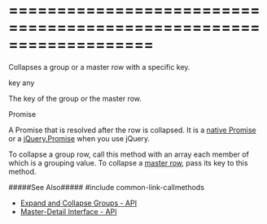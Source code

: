 ===================================================================
===================================================================

<!--shortDescription-->
Collapses a group or a master row with a specific key.
<!--/shortDescription-->

<!--paramName1-->key<!--/paramName1-->
<!--paramType1-->any<!--/paramType1-->
<!--paramDescription1-->
The key of the group or the master row.
<!--/paramDescription1-->

<!--returnType-->Promise<void><!--/returnType-->
<!--returnDescription-->
A Promise that is resolved after the row is collapsed. It is a [native Promise](https://developer.mozilla.org/en-US/docs/Web/JavaScript/Reference/Global_Objects/Promise) or a [jQuery.Promise](http://api.jquery.com/Types/#Promise) when you use jQuery.
<!--/returnDescription-->

<!--fullDescription-->
To collapse a group row, call this method with an array each member of which is a grouping value. To collapse a [master row](/Documentation/ApiReference/UI_Widgets/dxDataGrid/Configuration/masterDetail/), pass its key to this method.

#####See Also#####
#include common-link-callmethods
- [Expand and Collapse Groups - API](/Documentation/Guide/Widgets/DataGrid/Grouping/#API/Expand_and_Collapse_Groups)
- [Master-Detail Interface - API](/Documentation/Guide/Widgets/DataGrid/Master-Detail_Interface/#API)
<!--/fullDescription-->
